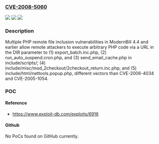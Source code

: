 ### [CVE-2008-5060](https://cve.mitre.org/cgi-bin/cvename.cgi?name=CVE-2008-5060)
![](https://img.shields.io/static/v1?label=Product&message=n%2Fa&color=blue)
![](https://img.shields.io/static/v1?label=Version&message=n%2Fa&color=blue)
![](https://img.shields.io/static/v1?label=Vulnerability&message=n%2Fa&color=brighgreen)

### Description

Multiple PHP remote file inclusion vulnerabilities in ModernBill 4.4 and earlier allow remote attackers to execute arbitrary PHP code via a URL in the DIR parameter to (1) export_batch.inc.php, (2) run_auto_suspend.cron.php, and (3) send_email_cache.php in include/scripts/; (4) include/misc/mod_2checkout/2checkout_return.inc.php; and (5) include/html/nettools.popup.php, different vectors than CVE-2006-4034 and CVE-2005-1054.

### POC

#### Reference
- https://www.exploit-db.com/exploits/6916

#### Github
No PoCs found on GitHub currently.

